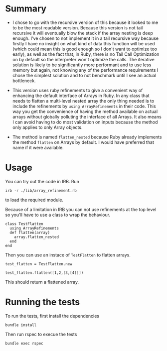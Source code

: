 # Summary

- I chose to go with the recursive version of this because it looked to me to be
 the most readable version. Because this version is not tail recursive it will 
eventually blow the stack if the array nesting is deep enough. I've chosen to 
not implement it in a tail recursive way because firstly I have no insight on 
what kind of data this function will be used (which could mean this is good 
enough so I don't want to optimize too early), as well as the fact that, in Ruby,
 there is no Tail Call Optimization on by default so the interpreter won't 
optimize the calls. The iterative solution is likely to be significantly more 
performant and to use less memory but again, not knowing any of the performance 
requirements I chose the simplest solution and to not benchmark until I see an 
actual bottleneck.

- This version uses ruby refinements to give a convenient way of enhancing the 
default interface of Arrays in Ruby. In any class that needs to flatten a 
multi-level nested array the only thing needed is to include the refinements by 
`using ArrayRefinements` in their code. This way you get the convenience of 
having the method available on actual arrays without globally polluting the 
interface of all Arrays. It also means I can avoid having to do most validation 
on inputs because the method only applies to only Array objects.

- The method is named `flatten_nested` because Ruby already implements the method `flatten` on Arrays by default. I would have
preferred that name if it were available.

# Usage

You can try out the code in IRB. Run

`irb -r ./lib/array_refinement.rb`

to load the required module.

Because of a limitation in IRB you can not use refinements at the top level so you'll have to use a class to wrap the behaviour.

```
class TestFlatten
  using ArrayRefinements
  def flatten(array)
    array.flatten_nested
  end
end
```

Then you can use an instace of `TestFlatten` to flatten arrays.

```
test_flatten = TestFlatten.new

test_flatten.flatten([1,2,[3,[4]]])
```

This should return a flattened array.

# Running the tests

To run the tests, first install the dependencies

`bundle install`

Then run rspec to execue the tests

`bundle exec rspec`

